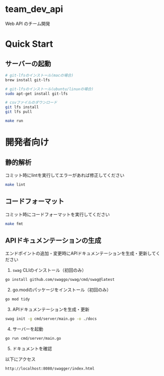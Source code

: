 # team_dev_api
Web API のチーム開発

# Quick Start

## サーバーの起動

```bash
# git-lfsのインストール(macの場合)
brew install git-lfs

# git-lfsのインストール(ubuntu/linuxの場合)
sudo apt-get install git-lfs
```

```bash
# csvファイルのダウンロード
git lfs install
git lfs pull
```

```bash
make run
```


# 開発者向け

## 静的解析
コミット時にlintを実行してエラーがあれば修正してください
```bash
make lint
```

## コードフォーマット
コミット時にコードフォーマットを実行してください
```bash
make fmt
```


## APIドキュメンテーションの生成
エンドポイントの追加・変更時にAPIドキュメンテーションを生成・更新してください
1. `swag` CLIのインストール（初回のみ）

```bash
go install github.com/swaggo/swag/cmd/swag@latest
```

2. go.modのパッケージをインストール（初回のみ）

```bash
go mod tidy
```

3. APIドキュメンテーションを生成・更新

```bash
swag init -g cmd/server/main.go -o ./docs
```

4. サーバーを起動

```bash
go run cmd/server/main.go
```

5. ドキュメントを確認

以下にアクセス
```bash
http://localhost:8080/swagger/index.html
```